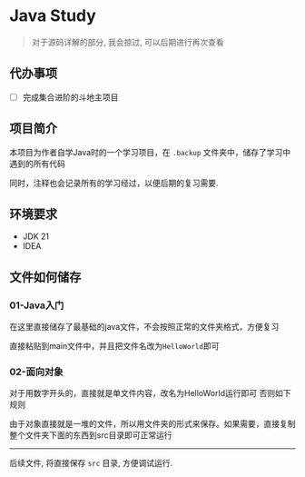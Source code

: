 # Java Study

>
> 对于源码详解的部分, 我会掠过, 可以后期进行再次查看
>

## 代办事项

- [ ] 完成集合进阶的斗地主项目

## 项目简介

本项目为作者自学Java时的一个学习项目，在 `.backup` 文件夹中，储存了学习中遇到的所有代码

同时，注释也会记录所有的学习经过，以便后期的复习需要.

## 环境要求

- JDK 21
- IDEA

## 文件如何储存

### 01-Java入门

在这里直接储存了最基础的java文件，不会按照正常的文件夹格式，方便复习

直接粘贴到main文件中，并且把文件名改为`HelloWorld`即可

### 02-面向对象

对于用数字开头的，直接就是单文件内容，改名为HelloWorld运行即可 否则如下规则

由于对象直接就是一堆的文件，所以用文件夹的形式来保存。如果需要，直接复制整个文件夹下面的东西到src目录即可正常运行

---

后续文件, 将直接保存 `src` 目录, 方便调试运行.